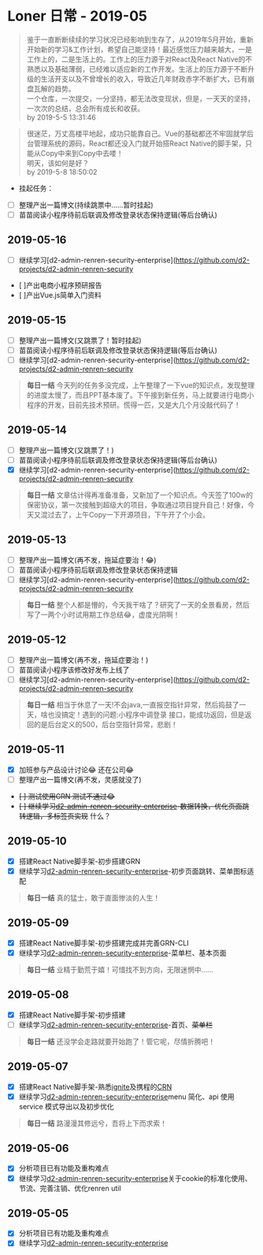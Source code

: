 Loner 日常 - 2019-05
===

> 鉴于一直断断续续的学习状况已经影响到生存了，从2019年5月开始，重新开始新的学习&工作计划，希望自己能坚持！最近感觉压力越来越大，一是工作上的，二是生活上的。工作上的压力源于对React及React Native的不熟悉以及基础薄弱，已经难以适应新的工作开发。生活上的压力源于不断升级的生活开支以及不曾增长的收入，导致近几年财政赤字不断扩大，已有崩盘瓦解的趋势。   
> 一个仓库，一次提交，一分坚持，都无法改变现状，但是，一天天的坚持，一次次的总结，总会所有成长和收获。  
> by 2019-5-5 13:31:46

> 很迷茫，万丈高楼平地起，成功只能靠自己。Vue的基础都还不牢固就学后台管理系统的源码，React都还没入门就开始搭React Native的脚手架，只能从Copy中来到Copy中去喽！   
> 明天，该如何是好？   
> by 2019-5-8 18:50:02

- 挂起任务：
* [ ] 整理产出一篇博文(持续跳票中……暂时挂起)
* [ ] 苗苗阅读小程序待前后联调及修改登录状态保持逻辑(等后台确认)

## 2019-05-16
* [ ] 继续学习[d2-admin-renren-security-enterprise](https://github.com/d2-projects/d2-admin-renren-security
* [ ]产出电商小程序预研报告
* [ ]产出Vue.js简单入门资料

## 2019-05-15

* [ ] 整理产出一篇博文(又跳票了！暂时挂起)
* [ ] 苗苗阅读小程序待前后联调及修改登录状态保持逻辑(等后台确认)
* [ ] 继续学习[d2-admin-renren-security-enterprise](https://github.com/d2-projects/d2-admin-renren-security
> **每日一结** 今天列的任务多没完成，上午整理了一下vue的知识点，发现整理的进度太慢了，而且PPT基本废了。下午接到新任务，马上就要进行电商小程序的开发，目前先技术预研。慌得一匹，又是大几个月没敲代码了！

## 2019-05-14

* [ ] 整理产出一篇博文(又跳票了！)
* [ ] 苗苗阅读小程序待前后联调及修改登录状态保持逻辑(等后台确认)
* [x] 继续学习[d2-admin-renren-security-enterprise](https://github.com/d2-projects/d2-admin-renren-security
> **每日一结**  文章估计得再准备准备，又新加了一个知识点。今天签了100w的保密协议，第一次接触到超级大的项目，争取通过项目提升自己！好像，今天又混过去了，上午Copy一下开源项目，下午开了个小会。

## 2019-05-13
* [ ] 整理产出一篇博文(再不发，拖延症要治！😂)
* [ ] 苗苗阅读小程序待前后联调及修改登录状态保持逻辑
* [ ] 继续学习[d2-admin-renren-security-enterprise](https://github.com/d2-projects/d2-admin-renren-security
> **每日一结**  整个人都是懵的，今天我干啥了？研究了一天的全景看房，然后写了一两个小时试用期工作总结😂，虚度光阴啊！

## 2019-05-12
* [ ] 整理产出一篇博文(再不发，拖延症要治！)
* [ ] 苗苗阅读小程序该修改好发布上线了
* [ ] 继续学习[d2-admin-renren-security-enterprise](https://github.com/d2-projects/d2-admin-renren-security
> **每日一结**  相当于休息了一天!不会java,一直报空指针异常，然后捣鼓了一天，啥也没搞定！遇到的问题:小程序中调登录
接口，能成功返回，但是返回的是后台定义的500，后台空指针异常，悲剧！

## 2019-05-11

* [X] 加班参与产品设计讨论😂 还在公司😂
* [ ] 整理产出一篇博文(再不发，灵感就没了)
* ~~[ ] 测试使用GRN  测试不通过😂~~
* ~~[ ] 继续学习[d2-admin-renren-security-enterprise](https://github.com/d2-projects/d2-admin-renren-security-enterprise)-数据转换，优化页面跳转逻辑，多标签页实现~~
什么？

## 2019-05-10

* [x] 搭建React Native脚手架-初步搭建GRN
* [x] 继续学习[d2-admin-renren-security-enterprise](https://github.com/d2-projects/d2-admin-renren-security-enterprise)-初步页面跳转、菜单图标适配
> **每日一结** 真的猛士，敢于直面惨淡的人生！

## 2019-05-09

* [x] 搭建React Native脚手架-初步搭建完成并完善GRN-CLI
* [x] 继续学习[d2-admin-renren-security-enterprise](https://github.com/d2-projects/d2-admin-renren-security-enterprise)-菜单栏、基本页面
> **每日一结** 业精于勤荒于嬉！可惜找不到方向，无限迷惘中……

## 2019-05-08   

* [x] 搭建React Native脚手架-初步搭建
* [ ] 继续学习[d2-admin-renren-security-enterprise](https://github.com/d2-projects/d2-admin-renren-security-enterprise)-首页、~~菜单栏~~

> **每日一结** 还没学会走路就要开始跑了！管它呢，尽情折腾吧！

## 2019-05-07

* [x] 搭建React Native脚手架-熟悉[ignite](https://github.com/infinitered/ignite)及携程的[CRN](https://github.com/ctripcorp/CRN)
* [x] 继续学习[d2-admin-renren-security-enterprise](https://github.com/d2-projects/d2-admin-renren-security-enterprise)menu 简化、api 使用 service 模式导出以及初步优化

> **每日一结** 路漫漫其修远兮，吾将上下而求索！

## 2019-05-06

* [x] 分析项目已有功能及重构难点
* [x] 继续学习[d2-admin-renren-security-enterprise](https://github.com/d2-projects/d2-admin-renren-security-enterprise)关于cookie的标准化使用、节流、完善注销、优化renren util

## 2019-05-05

* [x] 分析项目已有功能及重构难点
* [x] 继续学习[d2-admin-renren-security-enterprise](https://github.com/d2-projects/d2-admin-renren-security-enterprise)
